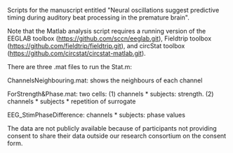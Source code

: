Scripts for the manuscript entitled "Neural oscillations suggest predictive timing during auditory beat processing in the premature brain".

Note that the Matlab analysis script requires a running version of the EEGLAB toolbox (https://github.com/sccn/eeglab.git), Fieldtrip toolbox (https://github.com/fieldtrip/fieldtrip.git), and circStat toolbox (https://github.com/circstat/circstat-matlab.git).

There are three .mat files to run the Stat.m:

ChannelsNeighbouring.mat: shows the neighbours of each channel

ForStrength&Phase.mat: two cells: (1) channels * subjects: strength. (2) channels * subjects * repetition of surrogate

EEG_StimPhaseDifference: channels * subjects: phase values

The data are not publicly available because of participants not providing consent to share their data outside our research consortium on the consent form.